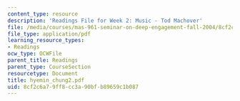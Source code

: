 ```yaml
---
content_type: resource
description: 'Readings File for Week 2: Music - Tod Machover'
file: /media/courses/mas-961-seminar-on-deep-engagement-fall-2004/8cf2c6a79ff8cc3a90bfb89659c1b087_hyemin_chung2.pdf
file_type: application/pdf
learning_resource_types:
- Readings
ocw_type: OCWFile
parent_title: Readings
parent_type: CourseSection
resourcetype: Document
title: hyemin_chung2.pdf
uid: 8cf2c6a7-9ff8-cc3a-90bf-b89659c1b087
---
```

